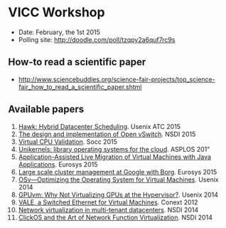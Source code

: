 # VICC Workshop

- Date: February, the 1st 2015
- Polling site: http://doodle.com/poll/tzqpy2a6quf7rc9s

## How-to read a scientific paper

- http://www.sciencebuddies.org/science-fair-projects/top_science-fair_how_to_read_a_scientific_paper.shtml

## Available papers

1. [Hawk: Hybrid Datacenter Scheduling](https://www.usenix.org/system/files/conference/atc15/atc15-paper-delgado.pdf). Usenix ATC 2015
1. [The design and implementation of Open vSwitch](https://www.usenix.org/system/files/conference/nsdi15/nsdi15-paper-pfaff.pdf). NSDI 2015
1. [Virtual CPU Validation](http://delivery.acm.org/10.1145/2820000/2815420/p311-amit.pdf). Socc 2015
1. [Unikernels: library operating systems for the cloud](http://ecee.colorado.edu/~ekeller/classes/fall2013_advsec/papers/unikernels_asplos2013.pdf). ASPLOS 201"
1. [Application-Assisted Live Migration of Virtual Machines with Java Applications](http://dl.acm.org/authorize?N95494). Eurosys 2015
1. [Large scale cluster management at Google with Borg](http://dl.acm.org/authorize?N95407). Eurosys 2015
1. [OSv—Optimizing the Operating System for Virtual Machines](https://www.usenix.org/system/files/conference/atc14/atc14-paper-kivity.pdf). Usenix 2014
1. [GPUvm: Why Not Virtualizing GPUs at the Hypervisor?](https://www.usenix.org/system/files/conference/atc14/atc14-paper-suzuki.pdf). Usenix 2014
1. [VALE, a Switched Ethernet for Virtual Machines](http://info.iet.unipi.it/~luigi/papers/20121026-vale.pdf). Conext 2012
1. [Network virtualization in multi-tenant datacenters](http://openvswitch.org/support/papers/nsdi2014.pdf). NSDI 2014
1. [ClickOS and the Art of Network Function Virtualization](https://www.usenix.org/system/files/conference/nsdi14/nsdi14-paper-martins.pdf). NSDI 2014
